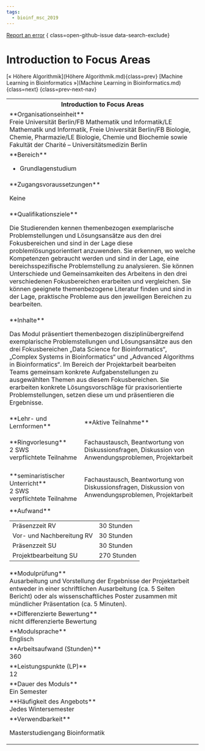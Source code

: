 ```yaml
---
tags:
  - bioinf_msc_2019
---
```

[Report an error](https://github.com/SGSSGene/FUB-SUP/issues/new?title=Error%20in%20%22Introduction%20to%20Focus%20Areas%22&body=There%20seems%20to%20be%20an%20error%20in%20module%20%22Introduction%20to%20Focus%20Areas%22%2E%0A%0A%3CDescribe%20here%20a%20slightly%20more%20detailed%20description%20of%20what%20is%20wrong%3E&labels=bug)
{ class=open-github-issue data-search-exclude}

# Introduction to Focus Areas

[« Höhere Algorithmik](Höhere Algorithmik.md){class=prev}
[Machine Learning in Bioinformatics »](Machine Learning in Bioinformatics.md){class=next}
{class=prev-next-nav}

<table markdown id="moduledesc">
<tr markdown class="moduledesc_head"><th colspan="2">Introduction to Focus Areas </th></tr>
<tr markdown><td colspan="2">**Organisationseinheit**   <br>Freie Universität Berlin/FB Mathematik und Informatik/LE Mathematik und Informatik, Freie Universität Berlin/FB Biologie, Chemie, Pharmazie/LE Biologie, Chemie und Biochemie sowie Fakultät der Charité – Universitätsmedizin Berlin</td></tr>

<tr markdown><td colspan="2">**Bereich**<br>


- Grundlagenstudium

</td></tr>

<tr markdown><td colspan="2">**Zugangsvoraussetzungen** <br>

Keine


</td></tr>
<tr markdown><td colspan="2">**Qualifikationsziele**    <br>

Die Studierenden kennen themenbezogen exemplarische Problemstellungen und
Lösungsansätze aus den drei Fokusbereichen und sind in der Lage diese
problemlösungsorientiert anzuwenden. Sie erkennen, wo welche Kompetenzen
gebraucht werden und sind in der Lage, eine bereichsspezifische
Problemstellung zu analysieren. Sie können Unterschiede und Gemeinsamkeiten
des Arbeitens in den drei verschiedenen Fokusbereichen erarbeiten und
vergleichen. Sie können geeignete themenbezogene Literatur finden und sind
in der Lage, praktische Probleme aus den jeweiligen Bereichen zu bearbeiten.


</td></tr>
<tr markdown><td colspan="2">**Inhalte**                <br>

Das Modul präsentiert themenbezogen disziplinübergreifend exemplarische
Problemstellungen und Lösungsansätze aus den drei Fokusbereichen „Data
Science for Bioinformatics“, „Complex Systems in Bioinformatics“ und
„Advanced Algorithms in Bioinformatics“. Im Bereich der Projektarbeit
bearbeiten Teams gemeinsam konkrete Aufgabenstellungen zu ausgewählten
Themen aus diesem Fokusbereichen. Sie erarbeiten konkrete Lösungsvorschläge
für praxisorientierte Problemstellungen, setzen diese um und präsentieren
die Ergebnisse.


</td></tr>

<tr markdown><td>**Lehr- und Lernformen**</td><td>**Aktive Teilnahme**</td></tr>
<tr markdown><td> **Ringvorlesung** <br>2 SWS <br> verpflichtete Teilnahme</td><td>

Fachaustausch, Beantwortung von Diskussionsfragen, Diskussion von Anwendungsproblemen, Projektarbeit
</td></tr>
<tr markdown><td> **seminaristischer Unterricht** <br>2 SWS <br> verpflichtete Teilnahme</td><td>

Fachaustausch, Beantwortung von Diskussionsfragen, Diskussion von Anwendungsproblemen, Projektarbeit
</td></tr>
<tr markdown><td colspan="2">**Aufwand**                <br>
<table class="aufwand_table">
<tr><td>Präsenzzeit RV</td><td>30 Stunden</td></tr>
<tr><td>Vor- und Nachbereitung RV</td><td>30 Stunden</td></tr>
<tr><td>Präsenzzeit SU</td><td>30 Stunden</td></tr>
<tr><td>Projektbearbeitung SU</td><td>270 Stunden</td></tr>
</table>

</td></tr>
<tr markdown><td colspan="2">**Modulprüfung**             <br>Ausarbeitung und Vorstellung der Ergebnisse der Projektarbeit entweder in
einer schriftlichen Ausarbeitung (ca. 5 Seiten Bericht) oder als
wissenschaftliches Poster zusammen mit mündlicher Präsentation (ca. 5
Minuten).


</td></tr>
<tr markdown><td colspan="2">**Differenzierte Bewertung** <br>nicht differenzierte Bewertung

</td></tr>
<tr markdown><td colspan="2">**Modulsprache**             <br>Englisch</td></tr>
<tr markdown><td colspan="2">**Arbeitsaufwand (Stunden)** <br>360</td></tr>
<tr markdown><td colspan="2">**Leistungspunkte (LP)**     <br>12</td></tr>
<tr markdown><td colspan="2">**Dauer des Moduls**         <br>Ein Semester</td></tr>
<tr markdown><td colspan="2">**Häufigkeit des Angebots**  <br>Jedes Wintersemester</td></tr>
<tr markdown><td colspan="2">**Verwendbarkeit**           <br>

Masterstudiengang Bioinformatik


</td></tr>


</table>
